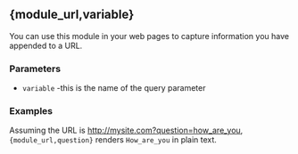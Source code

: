 ## {module_url,variable}

You can use this module in your web pages to capture information you have appended to a URL. 

### Parameters

* `variable` -this is the name of the query parameter

### Examples

Assuming the URL is http://mysite.com?question=how_are_you, `{module_url,question}` renders `How_are_you` in plain text.
